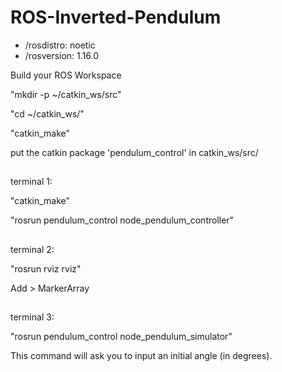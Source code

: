 # ROS-Inverted-Pendulum

* /rosdistro: noetic
* /rosversion: 1.16.0

Build your ROS Workspace

"mkdir -p ~/catkin_ws/src"

"cd ~/catkin_ws/"

"catkin_make"

put the catkin package 'pendulum_control' in catkin_ws/src/

##

terminal 1:

"catkin_make"

"rosrun pendulum_control node_pendulum_controller"
##

terminal 2:

"rosrun rviz rviz"

Add > MarkerArray
##

terminal 3:

"rosrun pendulum_control node_pendulum_simulator"

This command will ask you to input an initial angle (in degrees).
